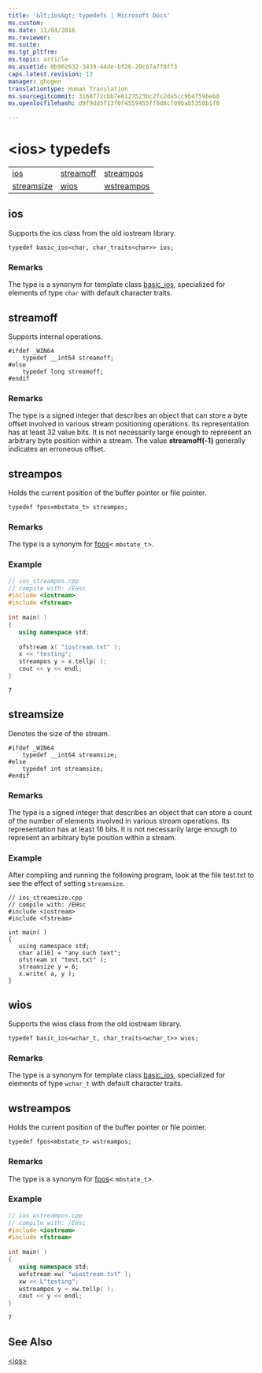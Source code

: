 ```yaml
---
title: '&lt;ios&gt; typedefs | Microsoft Docs'
ms.custom: 
ms.date: 11/04/2016
ms.reviewer: 
ms.suite: 
ms.tgt_pltfrm: 
ms.topic: article
ms.assetid: 0b962632-3439-44de-bf26-20c67a7f0ff3
caps.latest.revision: 13
manager: ghogen
translationtype: Human Translation
ms.sourcegitcommit: 3168772cbb7e8127523bc2fc2da5cc9b4f59beb8
ms.openlocfilehash: d9f9dd5f13f0f4559455ff8d8cf09bab5350b1f0

---
```

# &lt;ios&gt; typedefs
||||  
|-|-|-|  
|[ios](#ios)|[streamoff](#streamoff)|[streampos](#streampos)|  
|[streamsize](#streamsize)|[wios](#wios)|[wstreampos](#wstreampos)|  
  
##  <a name="ios"></a>  ios  
 Supports the ios class from the old iostream library.  
  
```  
typedef basic_ios<char, char_traits<char>> ios;  
```  
  
### Remarks  
 The type is a synonym for template class [basic_ios](../standard-library/basic-ios-class.md), specialized for elements of type `char` with default character traits.  
  
##  <a name="streamoff"></a>  streamoff  
 Supports internal operations.  
  
```  
#ifdef _WIN64  
    typedef __int64 streamoff;  
#else  
    typedef long streamoff;  
#endif  
```  
  
### Remarks  
 The type is a signed integer that describes an object that can store a byte offset involved in various stream positioning operations. Its representation has at least 32 value bits. It is not necessarily large enough to represent an arbitrary byte position within a stream. The value **streamoff(-1)** generally indicates an erroneous offset.  
  
##  <a name="streampos"></a>  streampos  
 Holds the current position of the buffer pointer or file pointer.  
  
```  
typedef fpos<mbstate_t> streampos;  
```  
  
### Remarks  
 The type is a synonym for [fpos](../standard-library/fpos-class.md)< `mbstate_t`>.  
  
### Example  
  
```cpp  
// ios_streampos.cpp  
// compile with: /EHsc  
#include <iostream>  
#include <fstream>  
  
int main( )   
{  
   using namespace std;  
  
   ofstream x( "iostream.txt" );  
   x << "testing";  
   streampos y = x.tellp( );  
   cout << y << endl;  
}  
```  
  
```Output  
7  
```  
  
##  <a name="streamsize"></a>  streamsize  
 Denotes the size of the stream.  
  
```  
#ifdef _WIN64  
    typedef __int64 streamsize;  
#else  
    typedef int streamsize;  
#endif  
```  
  
### Remarks  
 The type is a signed integer that describes an object that can store a count of the number of elements involved in various stream operations. Its representation has at least 16 bits. It is not necessarily large enough to represent an arbitrary byte position within a stream.  
  
### Example  
  After compiling and running the following program, look at the file test.txt to see the effect of setting `streamsize`.  
  
```  
// ios_streamsize.cpp  
// compile with: /EHsc  
#include <iostream>  
#include <fstream>  
  
int main( )   
{  
   using namespace std;  
   char a[16] = "any such text";  
   ofstream x( "test.txt" );  
   streamsize y = 6;  
   x.write( a, y );  
}  
```  
  
##  <a name="wios"></a>  wios  
 Supports the wios class from the old iostream library.  
  
```  
typedef basic_ios<wchar_t, char_traits<wchar_t>> wios;  
```  
  
### Remarks  
 The type is a synonym for template class [basic_ios](../standard-library/basic-ios-class.md), specialized for elements of type `wchar_t` with default character traits.  
  
##  <a name="wstreampos"></a>  wstreampos  
 Holds the current position of the buffer pointer or file pointer.  
  
```  
typedef fpos<mbstate_t> wstreampos;  
```  
  
### Remarks  
 The type is a synonym for [fpos](../standard-library/fpos-class.md)< `mbstate_t`>.  
  
### Example  
  
```cpp  
// ios_wstreampos.cpp  
// compile with: /EHsc  
#include <iostream>  
#include <fstream>  
  
int main( )   
{  
   using namespace std;  
   wofstream xw( "wiostream.txt" );  
   xw << L"testing";  
   wstreampos y = xw.tellp( );  
   cout << y << endl;  
}  
```  
  
```Output  
7  
```  
  
## See Also  
 [\<ios>](../standard-library/ios.md)




<!--HONumber=Jan17_HO2-->


